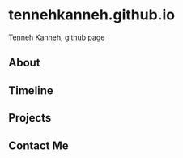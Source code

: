 # tennehkanneh.github.io
Tenneh Kanneh, github page

## About

## Timeline

## Projects

## Contact Me
